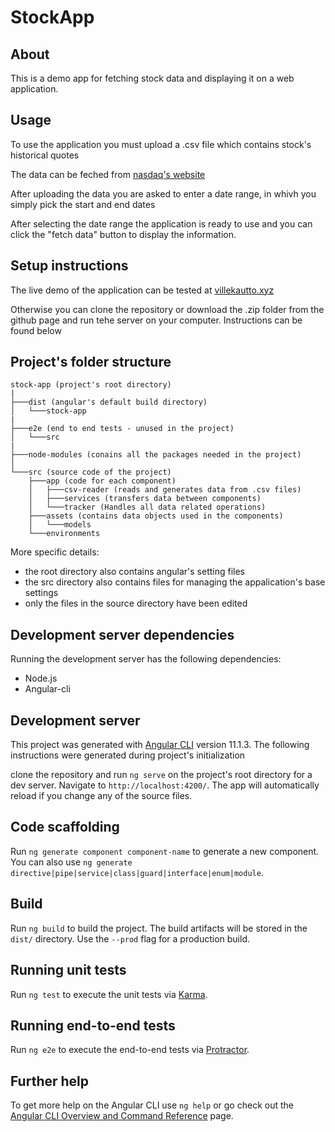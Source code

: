# StockApp


## About

This is a demo app for fetching stock data and displaying it on a web application.

## Usage

To use the application you must upload a .csv file which contains stock's historical quotes

The data can be feched from [nasdaq's website](https://www.nasdaq.com/market-activity)

After uploading the data you are asked to enter a date range, in whivh you simply pick the start and end dates

After selecting the date range the application is ready to use and you can click the "fetch data" button to display the information.

## Setup instructions

The live demo of the application can be tested at [villekautto.xyz](http://villekautto.xyz)

Otherwise you can clone the repository or download the .zip folder from the github page and run tehe server on your computer.
Instructions can be found  below

## Project's folder structure

```
stock-app (project's root directory)
|
├───dist (angular's default build directory)
│   └───stock-app
|
├───e2e (end to end tests - unused in the project)
│   └───src
|
├───node-modules (conains all the packages needed in the project)
│
└───src (source code of the project)
    ├───app (code for each component)
    │   ├───csv-reader (reads and generates data from .csv files)
    │   ├───services (transfers data between components)
    │   └───tracker (Handles all data related operations)
    ├───assets (contains data objects used in the components)
    │   └───models
    └───environments
```

More specific details:
- the root directory also contains angular's setting files
- the src directory also contains files for managing the appalication's base settings
- only the files in the source directory have been edited

## Development server dependencies
Running the development server has the following dependencies:
- Node.js
- Angular-cli

## Development server

This project was generated with [Angular CLI](https://github.com/angular/angular-cli) version 11.1.3. The following instructions were generated during project's initialization

clone the repository and run `ng serve` on the project's root directory for a dev server. Navigate to `http://localhost:4200/`. The app will automatically reload if you change any of the source files.

## Code scaffolding

Run `ng generate component component-name` to generate a new component. You can also use `ng generate directive|pipe|service|class|guard|interface|enum|module`.

## Build

Run `ng build` to build the project. The build artifacts will be stored in the `dist/` directory. Use the `--prod` flag for a production build.

## Running unit tests

Run `ng test` to execute the unit tests via [Karma](https://karma-runner.github.io).

## Running end-to-end tests

Run `ng e2e` to execute the end-to-end tests via [Protractor](http://www.protractortest.org/).

## Further help

To get more help on the Angular CLI use `ng help` or go check out the [Angular CLI Overview and Command Reference](https://angular.io/cli) page.
